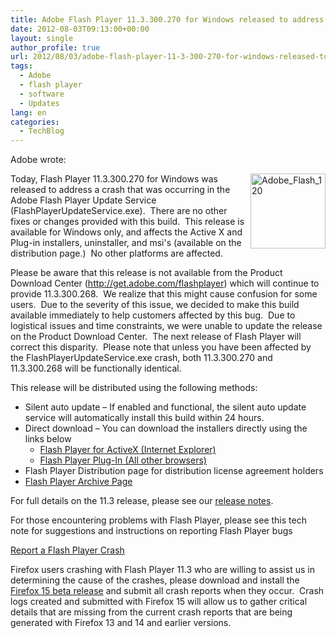 ```yaml
---
title: Adobe Flash Player 11.3.300.270 for Windows released to address a crash
date: 2012-08-03T09:13:00+00:00
layout: single
author_profile: true
url: 2012/08/03/adobe-flash-player-11-3-300-270-for-windows-released-to-address-a-crash/
tags:
  - Adobe
  - flash player
  - software
  - Updates
lang: en
categories: 
  - TechBlog
---
```

Adobe wrote: 

<a href="http://lh4.ggpht.com/-_CrJFp4sO6k/UBuPL-gtLWI/AAAAAAAAG2k/LNOJO4JslDk/s1600-h/Adobe_Flash_120%25255B2%25255D.png" target="_blank"><img title="Adobe_Flash_120" border="0" alt="Adobe_Flash_120" align="right" src="http://lh3.ggpht.com/-UPBOlKGRcXU/UBuPN588N1I/AAAAAAAAG2s/WtVU71xIp7E/Adobe_Flash_120_thumb.png?imgmax=800" width="120" height="120" /></a>Today, Flash Player 11.3.300.270 for Windows was released to address a crash that was occurring in the Adobe Flash Player Update Service (FlashPlayerUpdateService.exe).  There are no other fixes or changes provided with this build.  This release is available for Windows only, and affects the Active X and Plug-in installers, uninstaller, and msi's (available on the distribution page.)  No other platforms are affected. 

Please be aware that this release is not available from the Product Download Center (<http://get.adobe.com/flashplayer>) which will continue to provide 11.3.300.268.  We realize that this might cause confusion for some users.  Due to the severity of this issue, we decided to make this build available immediately to help customers affected by this bug.  Due to logistical issues and time constraints, we were unable to update the release on the Product Download Center.  The next release of Flash Player will correct this disparity.  Please note that unless you have been affected by the FlashPlayerUpdateService.exe crash, both 11.3.300.270 and 11.3.300.268 will be functionally identical. 

This release will be distributed using the following methods: 

  * Silent auto update – If enabled and functional, the silent auto update service will automatically install this build within 24 hours. 
  * Direct download – You can download the installers directly using the links below 
      * [Flash Player for ActiveX (Internet Explorer)](http://download.macromedia.com/pub/flashplayer/current/support/install_flash_player_ax.exe) 
      * [Flash Player Plug-In (All other browsers)](http://download.macromedia.com/pub/flashplayer/current/support/install_flash_player.exe)
  * Flash Player Distribution page for distribution license agreement holders 
  * [Flash Player Archive Page](http://helpx.adobe.com/flash-player/kb/archived-flash-player-versions.html)

For full details on the 11.3 release, please see our [release notes](http://www.adobe.com/support/documentation/en/flashplayer/releasenotes.html). 

For those encountering problems with Flash Player, please see this tech note for suggestions and instructions on reporting Flash Player bugs 

[Report a Flash Player Crash](http://helpx.adobe.com/flash-player/kb/report-flash-player-crash.html) 

Firefox users crashing with Flash Player 11.3 who are willing to assist us in determining the cause of the crashes, please download and install the [Firefox 15 beta release](http://www.mozilla.org/en-US/firefox/beta/) and submit all crash reports when they occur.  Crash logs created and submitted with Firefox 15 will allow us to gather critical details that are missing from the current crash reports that are being generated with Firefox 13 and 14 and earlier versions.